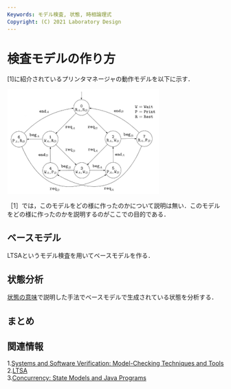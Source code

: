 ```yaml
---
Keywords: モデル検査, 状態, 時相論理式  
Copyright: (C) 2021 Laboratory Design  
---
```


# 検査モデルの作り方  
[1]に紹介されているプリンタマネージャの動作モデルを以下に示す．

<img src="Fig1-6.jpg" title="A printer manager" width=70%>  

［1］では，このモデルをどの様に作ったのかについて説明は無い．このモデルをどの様に作ったのかを説明するのがここでの目的である．

## ベースモデル
LTSAというモデル検査を用いてベースモデルを作る．

## 状態分析

[状態の意味](https://embresearch.com/?post=20211006_state_logic)で説明した手法でベースモデルで生成されている状態を分析する．

## まとめ  


## 関連情報  
1.[Systems and Software Verification: Model-Checking Techniques and Tools](https://amzn.to/3FmU9xG)  
2.[LTSA](https://www.doc.ic.ac.uk/ltsa/)  
3.[Concurrency: State Models and Java Programs](https://amzn.to/3mxg3Wj)

